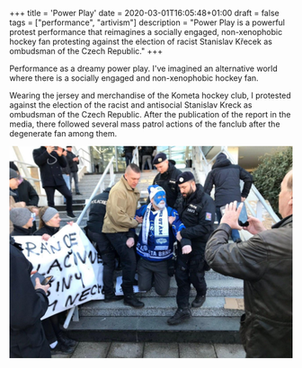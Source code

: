 +++
title = 'Power Play'
date = 2020-03-01T16:05:48+01:00
draft = false
tags = ["performance", "artivism"]
description = "Power Play is a powerful protest performance that reimagines a socially engaged, non-xenophobic hockey fan protesting against the election of racist Stanislav Křecek as ombudsman of the Czech Republic."
+++

Performance as a dreamy power play.
I've imagined an alternative world where there is a socially engaged and non-xenophobic hockey fan. 

Wearing the jersey and merchandise of the Kometa hockey club, I protested against the election of the racist and antisocial Stanislav Kreck as ombudsman of the Czech Republic.
After the publication of the report in the media, there followed several mass patrol actions of the fanclub after the degenerate fan among them.

![Power Play, documentary photo](1.jpg)